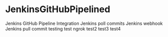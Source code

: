 # JenkinsGitHubPipelined
Jenkins GitHub Pipeline Integration
Jenkins poll commits
Jenkins webhook
Jenkins pull commit testing
test ngrok
test2
test3
test4
